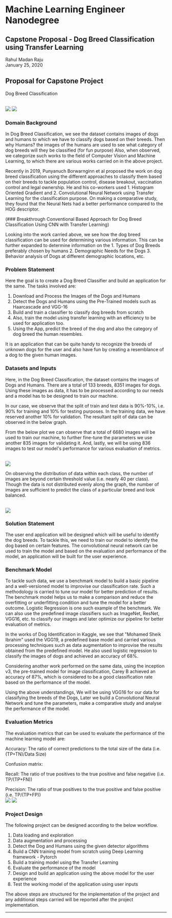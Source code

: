 # Machine Learning Engineer Nanodegree
## Capstone Proposal - Dog Breed Classification using Transfer Learning
Rahul Madan Raju  
January 25, 2020

## Proposal for Capstone Project
Dog Breed Classification

<br>
<img src="https://github.com/rahulmadanraju/Machine-Learning-Engineer-Udacity/blob/master/Capstone_Project/Images_Report/Beagle_01197.jpg" />  
<img src="https://github.com/rahulmadanraju/Machine-Learning-Engineer-Udacity/blob/master/Capstone_Project/Images_Report/Alaskan_malamute_00330.jpg" />
<br>

### Domain Background

In Dog Breed Classification, we see the dataset contains images of dogs and humans to which we have to classify dogs based on their breeds. Then why Humans? the images of the humans are used to see what category of dog breeds will they be classified (for fun purpose)
Also, when observed, we categorize such works to the field of Computer Vision and Machine Learning, to which there are various works carried on in the above project. 

Recently in 2019, Punyanuch Borwarnginn et al proposed the work on dog breed classification using the different approaches to classify them based on their breeds to tackle population control, disease breakout, vaccination control and legal ownership. He and his co-workers used 1. Histogram Oriented Gradient and 2. Convolutional Neural Network using Transfer Learning for the classification purpose. On making a comparative study, they found that the Neural Nets had a better performance compared to the HOG descriptor. 

(### Breakthrough Conventional Based Approach for Dog Breed Classification Using CNN with Transfer Learning)

Looking into the work carried above, we see how the dog breed classification can be used for determining various information. This can be further expanded to determine information on the 1. Types of Dog Breeds preferably chosen by humans 2. Demographic Needs for the Dogs 3. Behavior analysis of Dogs at different demographic locations, etc.


### Problem Statement

Here the goal is to create a Dog Breed Classifier and build an application for the same. The tasks involved are:
1. Download and Process the Images of the Dogs and Humans
2. Detect the Dogs and Humans using the Pre-Trained models such as Haarcascade and VGG-16
3. Build and train a classifier to classify dog breeds from scratch
4. Also, train the model using transfer learning with an efficiency to be used for application too.
5. Using the App, predict the breed of the dog and also the category of dog breed the human resembles.

It is an application that can be quite handy to recognize the breeds of unknown dogs for the user and also have fun by creating a resemblance of a dog to the given human images.

### Datasets and Inputs

Here, in the Dog Breed Classification, the dataset contains the images of Dogs and Humans. There are a total of 133 breeds, 8351 images for dogs. Using these images as data, it has to be processed according to our needs and a model has to be designed to train our machine. 
 
In our case, we observe that the split of train and test data is 90%-10%, i.e. 90% for training and 10% for testing purposes. In the training data, we have reserved another 10% for validation. The resultant split of data can be observed in the below graph.

From the below plot we can observe that a total of 6680 images will be used to train our machine, to further fine-tune the parameters we use another 835 images for validating it. And, lastly, we will be using 836 images to test our model's performance for various evaluation of metrics.

<br>
<img src="https://github.com/rahulmadanraju/Machine-Learning-Engineer-Udacity/blob/master/Images/TVT.png" />
<br>

On observing the distribution of data within each class, the number of images are beyond certain threshold value (i.e. nearly 40 per class). Though the data is not distributed evenly along the graph, the number of images are sufficient to predict the class of a particular breed and look balanced.

<br>
<img src="https://github.com/rahulmadanraju/Machine-Learning-Engineer-Udacity/blob/master/Images/download.png" />
<br>



### Solution Statement

The user end application will be designed which will be useful to identify the dog breeds. To tackle this, we need to train our model to identify the dog based on certain features. The convolutional neural network can be used to train the model and based on the evaluation and performance of the model, an application will be built for the user experience.

### Benchmark Model

To tackle such data, we use a benchmark model to build a basic pipeline and a well-versioned model to improvise our classification rate. Such a methodology is carried to tune our model for better prediction of results. The benchmark model helps us to make a comparison and reduce the overfitting or underfitting condition and tune the model for a better outcome. Logistic Regression is one such example of the benchmark. We can also use the predefined image classifiers such as ImageNet, ResNet, VGG16, etc. to classify our images and later optimize our pipeline for better evaluation of metrics.

In the works of Dog Identification in Kaggle, we see that "Mohamed Sheik Ibrahim" used the VGG19, a predefined base model and carried various processing techniques such as data augmentation to improvise the results obtained from the predefined model. He also used logistic regression to classify the images of dogs and achieved an accuracy of 68%.

Considering another work performed on the same data, using the inception v3, the pre-trained model for image classification, Carey B achieved an accuracy of 87%, which is considered to be a good classification rate based on the performance of the model. 

Using the above understandings, We will be using VGG16 for our data for classifying the breeds of the Dogs, Later we build a Convolutional Neural Network and tune the parameters, make a comparative study and analyse the performance of the model. 

### Evaluation Metrics

The evaluation metrics that can be used to evaluate the performance of the machine learning model are:

Accuracy: The ratio of correct predictions to the total size of the data (i.e. (TP+TN)/Data Size)

Confusion matrix:

Recall: The ratio of true positives to the true positive and false negative (i.e. TP/(TP+FN))

Precision: The ratio of true positives to the true positive and false positive (i.e. TP/(TP+FP))
<br>
<img src="https://github.com/rahulmadanraju/Machine-Learning-Engineer-Udacity/blob/master/Capstone_Project/ImagesReport/CF.png" /> 
<img src="https://github.com/rahulmadanraju/Machine-Learning-Engineer-Udacity/blob/master/Images/pre-rec.png" />
<br>
### Project Design
The following project can be designed according to the below workflow.

1. Data loading and exploration
2. Data augmentation and processing
3. Detect the Dog and Humans using the given detector algorithms
4. Build a CNN training model from scratch using Deep Learning framework - Pytorch
5. Build a training model using the Transfer Learning
6. Evaluate the performance of the model
7. Design and build an application using the above model for the user experience
8. Test the working model of the application using user inputs

The above steps are structured for the implementation of the project and any additional steps carried will be reported after the project implementation.

-----
